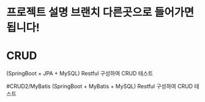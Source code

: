 # 프로젝트 설명 브랜치 다른곳으로 들어가면 됩니다!

# CRUD
(SpringBoot + JPA + MySQL) Restful 구성하여 CRUD 테스트

#CRUD2/MyBatis
(SpringBoot + MyBatis + MySQL) Restful 구성하여 CRUD 테스트
